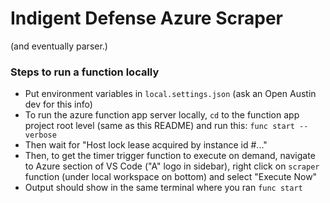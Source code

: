 # Indigent Defense Azure Scraper

(and eventually parser.)

### Steps to run a function locally

- Put environment variables in `local.settings.json` (ask an Open Austin dev for this info)
- To run the azure function app server locally, `cd` to the function app project root level (same as this README) and run this: `func start --verbose`  
- Then wait for "Host lock lease acquired by instance id #..."  
- Then, to get the timer trigger function to execute on demand, navigate to Azure section of VS Code ("A" logo in sidebar), right click on `scraper` function (under local workspace on bottom) and select "Execute Now" 
- Output should show in the same terminal where you ran `func start` 